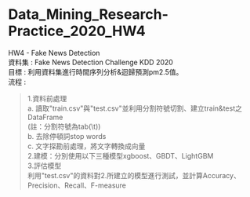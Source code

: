 # Data_Mining_Research-Practice_2020_HW4
HW4 - Fake News Detection  
資料集 : Fake News Detection Challenge KDD 2020  
目標 : 利用資料集進行時間序列分析&迴歸預測pm2.5值。  
流程 :  
>1.資料前處理  
 a. 讀取"train.csv"與"test.csv"並利用分割符號切割、建立train&test之DataFrame  
 (註：分割符號為tab(\t))  
 b. 去除停頓詞stop words   
 c. 文字探勘前處理，將文字轉換成向量  
2.建模：分別使用以下三種模型xgboost、GBDT、LightGBM  
3.評估模型  
利用"test.csv"的資料對2.所建立的模型進行測試，並計算Accuracy、Precision、Recall、F-measure  
